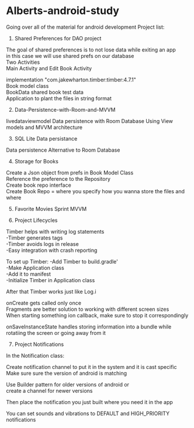 # Alberts-android-study
Going over all of the material for android development
Project list:

1. Shared Preferences for DAO project

The goal of shared preferences is to not lose data while exiting an app  
in this case we will use shared prefs on our database   
Two Activities  
Main Activity and Edit Book Activity  

implementation "com.jakewharton.timber:timber:4.7.1"  
Book model class  
BookData shared book test data  
Application to plant the files in string format  

2. Data-Persistence-with-Room-and-MVVM

livedataviewmodel Data persistence with Room Database Using View models and MVVM architecture

3. SQL Lite Data persistance

Data persistence Alternative to Room Database

4. Storage for Books

Create a Json object from prefs in Book Model Class  
Reference the preference to the Repository  
Create book repo interface  
Create Book Repo = where you specify how you wanna store the files and where  

5. Favorite Movies Sprint MVVM

6. Project Lifecycles

Timber helps with writing log statements   
-Timber generates tags  
-Timber avoids logs in release  
-Easy integration with crash reporting  

To set up Timber:
-Add Timber to build.gradle'  
-Make Application class  
-Add it to manifest  
-Initialize Timber in Application class 

After that Timber works just like Log.i 

onCreate gets called only once  
Fragments are better solution to working with different screen sizes   
When starting something ion callback, make sure to stop it correspondingly  

onSaveInstanceState handles storing information into a bundle while rotatiing the screen or going away from it


7. Project Notifications 

In the Notification class:

Create notification channel to put it in the system and it is cast specific  
Make sure sure the version of android is matching

Use Builder pattern for older versions of android or  
create a channel for newer versions

Then place the notification you just built where you need it in the app 

You can set sounds and vibrations to DEFAULT and HIGH_PRIORITY notifications 

